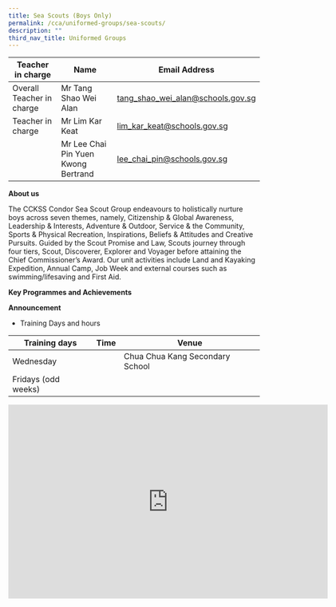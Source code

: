 ```yaml
---
title: Sea Scouts (Boys Only)
permalink: /cca/uniformed-groups/sea-scouts/
description: ""
third_nav_title: Uniformed Groups
---
```

| Teacher in charge	| Name 	| Email Address 	|
|---	|---	|---	|
| Overall Teacher in charge	| Mr Tang Shao Wei Alan 	| [tang_shao_wei_alan@schools.gov.sg](mailto:tang_shao_wei_alan@schools.gov.sg)	|
| Teacher in charge	| Mr Lim Kar Keat	| [lim_kar_keat@schools.gov.sg](mailto:lim_kar_keat@schools.gov.sg)	|
| 	| Mr Lee Chai Pin Yuen Kwong Bertrand	| [lee_chai_pin@schools.gov.sg](mailto:lee_chai_pin@schools.gov.sg)	|


**About us**

The CCKSS Condor Sea Scout Group endeavours to holistically nurture boys across seven themes, namely, Citizenship &amp; Global Awareness, Leadership &amp; Interests, Adventure &amp; Outdoor, Service &amp; the Community, Sports &amp; Physical Recreation, Inspirations, Beliefs &amp; Attitudes and Creative Pursuits. Guided by the Scout Promise and Law, Scouts journey through four tiers, Scout, Discoverer, Explorer and Voyager before attaining the Chief Commissioner’s Award. Our unit activities include Land and Kayaking Expedition, Annual Camp, Job Week and external courses such as swimming/lifesaving and First Aid. 


**Key Programmes and Achievements**



**Announcement** 

* Training Days and hours

|Training days	| Time	| Venue	|
|---	|---	|---	|
| Wednesday	|  | Chua Chua Kang Secondary School	|
| Fridays (odd weeks)	| |	|

<iframe src="https://docs.google.com/presentation/d/e/2PACX-1vQifUBDX5RQk-dE7fWJZ9fx5SotvDZFt7lIV-Hf1INh6C7H2PjlCkvnADYeGoLD7w/embed?start=true&amp;loop=true&amp;delayms=3000" frameborder="0" width="640" height="389" allowfullscreen="true"></iframe>